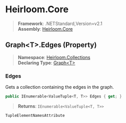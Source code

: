 # Heirloom.Core

> **Framework**: .NETStandard,Version=v2.1  
> **Assembly**: [Heirloom.Core][0]

## Graph\<T>.Edges (Property)

> **Namespace**: [Heirloom.Collections][0]  
> **Declaring Type**: [Graph\<T>][1]

### Edges

Gets a collection containing the edges in the graph.

```cs
public IEnumerable<ValueTuple<T, T>> Edges { get; }
```

> **Returns**: `IEnumerable<ValueTuple<T, T>>`

`TupleElementNamesAttribute`

[0]: ../../../Heirloom.Core.md
[1]: ../Graph[T].md
